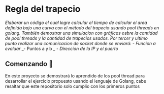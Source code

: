 # Regla del trapecio

_Elaborar un código el cual logre calcular el tiempo de calcular el area definida bajo una curva con el método del trapecio usando pool threads en golang.
También demostrar una simulacion con gráficas osbre la cantidad de pool threads y la cantidad de trapecios usados.
Por tercer y ultimo punto realizar una comunicacion de socket donde se enviará:_
  _- Funcion a evaluar_
  _- Puntos a y b _
  _- Direccion de la IP y el puerto_

## Comenzando 🚀

En este proyecto se demostrará lo aprendido de los pool thread para desarrollar el ejercicio propuesto usando el lenguaje de Golang, cabe resaltar que este repositorio solo cumplio con los primeros puntos

